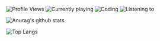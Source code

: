 ![Profile Views](https://komarev.com/ghpvc/?username=Craftzman7) ![Currently playing](https://img.shields.io/endpoint?url=https://dev.discordprofiles.me/api/badge/playing/542572136112324629) ![Coding](https://img.shields.io/endpoint?url=https://dev.discordprofiles.me/api/badge/vscode/542572136112324629) ![Listening to](https://img.shields.io/endpoint?url=https://dev.discordprofiles.me/api/badge/spotify/542572136112324629)








![Anurag's github stats](https://github-readme-stats.vercel.app/api?username=Craftzman7&count_private=true)




![Top Langs](https://github-readme-stats.vercel.app/api/top-langs/?username=Craftzman7)
